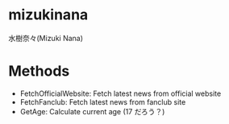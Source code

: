 # mizukinana

水樹奈々(Mizuki Nana)

# Methods

+ FetchOfficialWebsite: Fetch latest news from official website
+ FetchFanclub: Fetch latest news from fanclub site
+ GetAge: Calculate current age (17 だろう？)

